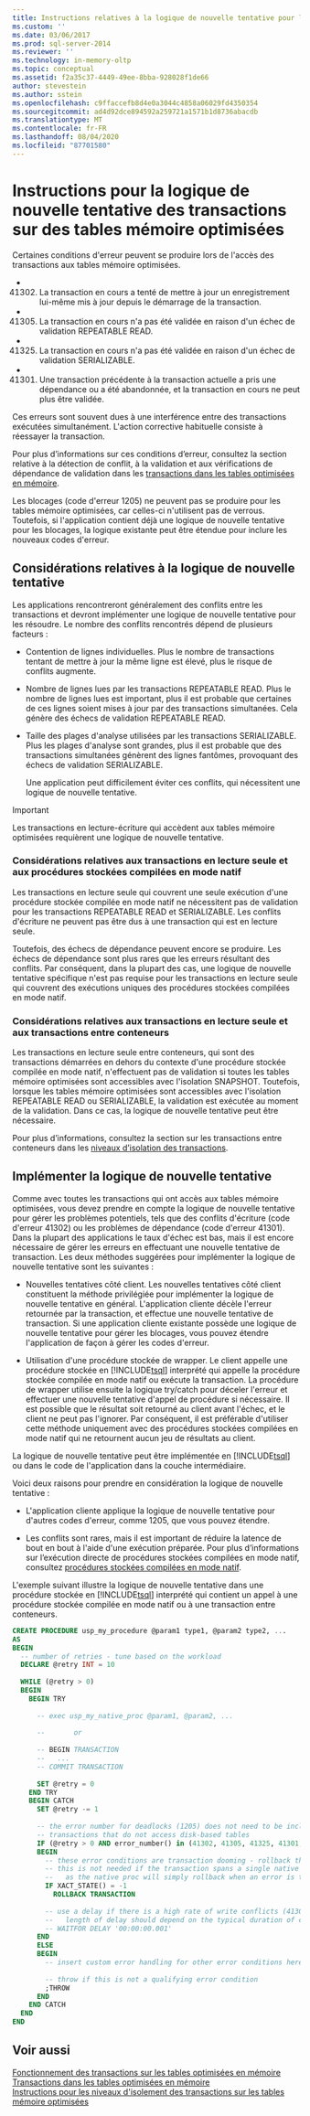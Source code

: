```yaml
---
title: Instructions relatives à la logique de nouvelle tentative pour les transactions sur les tables optimisées en mémoire | Microsoft Docs
ms.custom: ''
ms.date: 03/06/2017
ms.prod: sql-server-2014
ms.reviewer: ''
ms.technology: in-memory-oltp
ms.topic: conceptual
ms.assetid: f2a35c37-4449-49ee-8bba-928028f1de66
author: stevestein
ms.author: sstein
ms.openlocfilehash: c9ffaccefb8d4e0a3044c4858a06029fd4350354
ms.sourcegitcommit: ad4d92dce894592a259721a1571b1d8736abacdb
ms.translationtype: MT
ms.contentlocale: fr-FR
ms.lasthandoff: 08/04/2020
ms.locfileid: "87701580"
---
```

# <a name="guidelines-for-retry-logic-for-transactions-on-memory-optimized-tables"></a>Instructions pour la logique de nouvelle tentative des transactions sur des tables mémoire optimisées
  Certaines conditions d'erreur peuvent se produire lors de l'accès des transactions aux tables mémoire optimisées.  
  
-   41302. La transaction en cours a tenté de mettre à jour un enregistrement lui-même mis à jour depuis le démarrage de la transaction.  
  
-   41305. La transaction en cours n'a pas été validée en raison d'un échec de validation REPEATABLE READ.  
  
-   41325. La transaction en cours n'a pas été validée en raison d'un échec de validation SERIALIZABLE.  
  
-   41301. Une transaction précédente à la transaction actuelle a pris une dépendance ou a été abandonnée, et la transaction en cours ne peut plus être validée.  
  
 Ces erreurs sont souvent dues à une interférence entre des transactions exécutées simultanément. L'action corrective habituelle consiste à réessayer la transaction.  
  
 Pour plus d’informations sur ces conditions d’erreur, consultez la section relative à la détection de conflit, à la validation et aux vérifications de dépendance de validation dans les [transactions dans les tables optimisées en mémoire](../relational-databases/in-memory-oltp/memory-optimized-tables.md).  
  
 Les blocages (code d'erreur 1205) ne peuvent pas se produire pour les tables mémoire optimisées, car celles-ci n'utilisent pas de verrous. Toutefois, si l'application contient déjà une logique de nouvelle tentative pour les blocages, la logique existante peut être étendue pour inclure les nouveaux codes d'erreur.  
  
## <a name="considerations-for-retrying"></a>Considérations relatives à la logique de nouvelle tentative  
 Les applications rencontreront généralement des conflits entre les transactions et devront implémenter une logique de nouvelle tentative pour les résoudre. Le nombre des conflits rencontrés dépend de plusieurs facteurs :  
  
-   Contention de lignes individuelles. Plus le nombre de transactions tentant de mettre à jour la même ligne est élevé, plus le risque de conflits augmente.  
  
-   Nombre de lignes lues par les transactions REPEATABLE READ. Plus le nombre de lignes lues est important, plus il est probable que certaines de ces lignes soient mises à jour par des transactions simultanées. Cela génère des échecs de validation REPEATABLE READ.  
  
-   Taille des plages d'analyse utilisées par les transactions SERIALIZABLE. Plus les plages d'analyse sont grandes, plus il est probable que des transactions simultanées génèrent des lignes fantômes, provoquant des échecs de validation SERIALIZABLE.  
  
     Une application peut difficilement éviter ces conflits, qui nécessitent une logique de nouvelle tentative.  
  
> [!IMPORTANT]  
>  Les transactions en lecture-écriture qui accèdent aux tables mémoire optimisées requièrent une logique de nouvelle tentative.  
  
### <a name="considerations-for-read-only-transactions-and-natively-compiled-stored-procedures"></a>Considérations relatives aux transactions en lecture seule et aux procédures stockées compilées en mode natif  
 Les transactions en lecture seule qui couvrent une seule exécution d'une procédure stockée compilée en mode natif ne nécessitent pas de validation pour les transactions REPEATABLE READ et SERIALIZABLE. Les conflits d'écriture ne peuvent pas être dus à une transaction qui est en lecture seule.  
  
 Toutefois, des échecs de dépendance peuvent encore se produire. Les échecs de dépendance sont plus rares que les erreurs résultant des conflits. Par conséquent, dans la plupart des cas, une logique de nouvelle tentative spécifique n'est pas requise pour les transactions en lecture seule qui couvrent des exécutions uniques des procédures stockées compilées en mode natif.  
  
### <a name="considerations-for-read-only-transactions-and-cross-container-transactions"></a>Considérations relatives aux transactions en lecture seule et aux transactions entre conteneurs  
 Les transactions en lecture seule entre conteneurs, qui sont des transactions démarrées en dehors du contexte d'une procédure stockée compilée en mode natif, n'effectuent pas de validation si toutes les tables mémoire optimisées sont accessibles avec l'isolation SNAPSHOT. Toutefois, lorsque les tables mémoire optimisées sont accessibles avec l'isolation REPEATABLE READ ou SERIALIZABLE, la validation est exécutée au moment de la validation. Dans ce cas, la logique de nouvelle tentative peut être nécessaire.  
  
 Pour plus d’informations, consultez la section sur les transactions entre conteneurs dans les [niveaux d’isolation des transactions](../../2014/database-engine/transaction-isolation-levels.md).  
  
## <a name="implementing-retry-logic"></a>Implémenter la logique de nouvelle tentative  
 Comme avec toutes les transactions qui ont accès aux tables mémoire optimisées, vous devez prendre en compte la logique de nouvelle tentative pour gérer les problèmes potentiels, tels que des conflits d'écriture (code d'erreur 41302) ou les problèmes de dépendance (code d'erreur 41301). Dans la plupart des applications le taux d'échec est bas, mais il est encore nécessaire de gérer les erreurs en effectuant une nouvelle tentative de transaction. Les deux méthodes suggérées pour implémenter la logique de nouvelle tentative sont les suivantes :  
  
-   Nouvelles tentatives côté client. Les nouvelles tentatives côté client constituent la méthode privilégiée pour implémenter la logique de nouvelle tentative en général. L'application cliente décèle l'erreur retournée par la transaction, et effectue une nouvelle tentative de transaction. Si une application cliente existante possède une logique de nouvelle tentative pour gérer les blocages, vous pouvez étendre l'application de façon à gérer les codes d'erreur.  
  
-   Utilisation d'une procédure stockée de wrapper. Le client appelle une procédure stockée en [!INCLUDE[tsql](../includes/tsql-md.md)] interprété qui appelle la procédure stockée compilée en mode natif ou exécute la transaction. La procédure de wrapper utilise ensuite la logique try/catch pour déceler l'erreur et effectuer une nouvelle tentative d'appel de procédure si nécessaire. Il est possible que le résultat soit retourné au client avant l'échec, et le client ne peut pas l'ignorer. Par conséquent, il est préférable d'utiliser cette méthode uniquement avec des procédures stockées compilées en mode natif qui ne retournent aucun jeu de résultats au client.  
  
 La logique de nouvelle tentative peut être implémentée en [!INCLUDE[tsql](../includes/tsql-md.md)] ou dans le code de l'application dans la couche intermédiaire.  
  
 Voici deux raisons pour prendre en considération la logique de nouvelle tentative :  
  
-   L'application cliente applique la logique de nouvelle tentative pour d'autres codes d'erreur, comme 1205, que vous pouvez étendre.  
  
-   Les conflits sont rares, mais il est important de réduire la latence de bout en bout à l'aide d'une exécution préparée. Pour plus d’informations sur l’exécution directe de procédures stockées compilées en mode natif, consultez [procédures stockées compilées en mode natif](../relational-databases/in-memory-oltp/natively-compiled-stored-procedures.md).  
  
 L'exemple suivant illustre la logique de nouvelle tentative dans une procédure stockée en [!INCLUDE[tsql](../includes/tsql-md.md)] interprété qui contient un appel à une procédure stockée compilée en mode natif ou à une transaction entre conteneurs.  
  
```sql  
CREATE PROCEDURE usp_my_procedure @param1 type1, @param2 type2, ...  
AS  
BEGIN  
  -- number of retries - tune based on the workload  
  DECLARE @retry INT = 10  
  
  WHILE (@retry > 0)  
  BEGIN  
    BEGIN TRY  
  
      -- exec usp_my_native_proc @param1, @param2, ...  
  
      --       or  
  
      -- BEGIN TRANSACTION  
      --   ...  
      -- COMMIT TRANSACTION  
  
      SET @retry = 0  
    END TRY  
    BEGIN CATCH  
      SET @retry -= 1  
  
      -- the error number for deadlocks (1205) does not need to be included for   
      -- transactions that do not access disk-based tables  
      IF (@retry > 0 AND error_number() in (41302, 41305, 41325, 41301, 1205))  
      BEGIN  
        -- these error conditions are transaction dooming - rollback the transaction  
        -- this is not needed if the transaction spans a single native proc execution  
        --   as the native proc will simply rollback when an error is thrown   
        IF XACT_STATE() = -1  
          ROLLBACK TRANSACTION  
  
        -- use a delay if there is a high rate of write conflicts (41302)  
        --   length of delay should depend on the typical duration of conflicting transactions  
        -- WAITFOR DELAY '00:00:00.001'  
      END  
      ELSE  
      BEGIN  
        -- insert custom error handling for other error conditions here  
  
        -- throw if this is not a qualifying error condition  
        ;THROW  
      END  
    END CATCH  
  END  
END  
```  
  
## <a name="see-also"></a>Voir aussi  
 [Fonctionnement des transactions sur les tables optimisées en mémoire](../../2014/database-engine/understanding-transactions-on-memory-optimized-tables.md)   
 [Transactions dans les tables optimisées en mémoire](../relational-databases/in-memory-oltp/memory-optimized-tables.md)   
 [Instructions pour les niveaux d'isolement des transactions sur les tables mémoire optimisées](../../2014/database-engine/guidelines-for-transaction-isolation-levels-with-memory-optimized-tables.md)  
  
  
